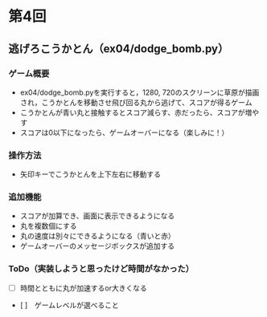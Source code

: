 # 第4回
## 逃げろこうかとん（ex04/dodge_bomb.py）
### ゲーム概要
- ex04/dodge_bomb.pyを実行すると，1280, 720のスクリーンに草原が描画され，こうかとんを移動させ飛び回る丸から逃げて、スコアが得るゲーム
- こうかとんが青い丸と接触するとスコア減らす、赤だったら、スコアが増やす
- スコアは0以下になったら、ゲームオーバーになる（楽しみに！）
### 操作方法
- 矢印キーでこうかとんを上下左右に移動する
### 追加機能
- スコアが加算でき、画面に表示できるようになる
- 丸を複数個にする
- 丸の速度は別々にできるようになる（青いと赤）
- ゲームオーバーのメッセージボックスが追加する
### ToDo（実装しようと思ったけど時間がなかった）
- [ ] 時間とともに丸が加速するor大きくなる
- [ ]　ゲームレベルが選べること
